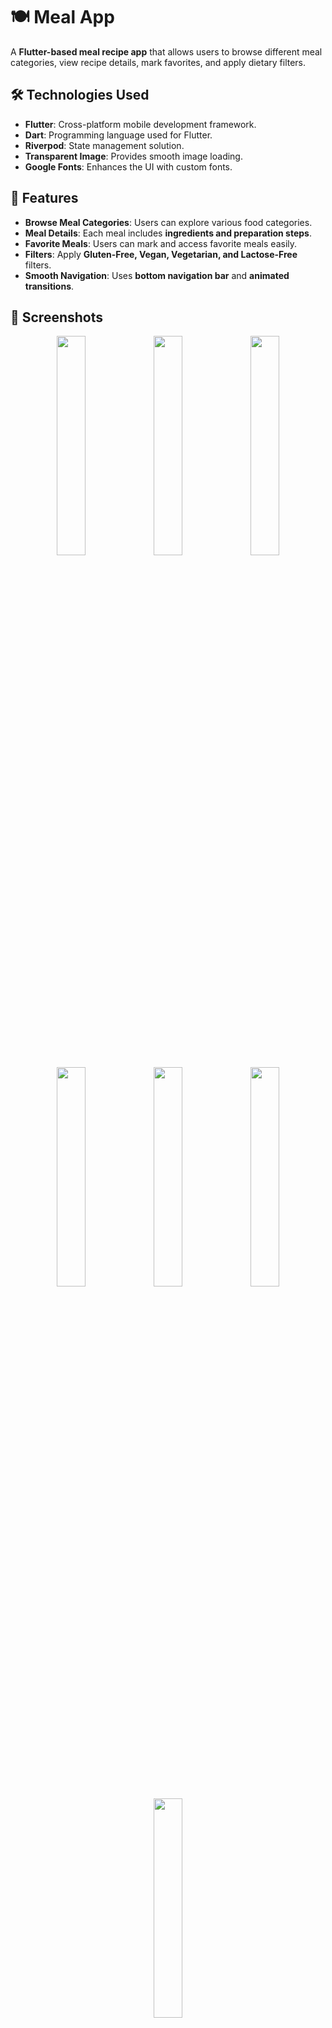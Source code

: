 # 🍽️ Meal App

A **Flutter-based meal recipe app** that allows users to browse different meal categories, view recipe details, mark favorites, and apply dietary filters.

## 🛠 Technologies Used
- **Flutter**: Cross-platform mobile development framework.
- **Dart**: Programming language used for Flutter.
- **Riverpod**: State management solution.
- **Transparent Image**: Provides smooth image loading.
- **Google Fonts**: Enhances the UI with custom fonts.

## 🎯 Features
- **Browse Meal Categories**: Users can explore various food categories.
- **Meal Details**: Each meal includes **ingredients and preparation steps**.
- **Favorite Meals**: Users can mark and access favorite meals easily.
- **Filters**: Apply **Gluten-Free, Vegan, Vegetarian, and Lactose-Free** filters.
- **Smooth Navigation**: Uses **bottom navigation bar** and **animated transitions**.

## 📸 Screenshots

<div align="center">
  <img src="https://github.com/user-attachments/assets/08a3ac9c-8d01-42b9-b93b-db3c9eda4b22" width="30%" />
  <img src="https://github.com/user-attachments/assets/24cf2ff9-bb89-4936-bd35-be070d8d3276" width="30%" />
  <img src="https://github.com/user-attachments/assets/e796c313-f3c5-4351-936b-d3ad441d3540" width="30%" />
</div>

<div align="center">
  <img src="https://github.com/user-attachments/assets/5244553d-e276-4b6f-963f-b5c96304560d" width="30%" />
  <img src="https://github.com/user-attachments/assets/5353bfa3-51ab-4773-a20f-c63d8adaae19" width="30%" />
  <img src="https://github.com/user-attachments/assets/3fb91f8a-07e1-43af-91e3-fee8d56ec4fc" width="30%" />
</div>

<div align="center">
  <img src="https://github.com/user-attachments/assets/6a376796-632f-4ee3-a12d-8197bc94d8db" width="30%" />
</div>


